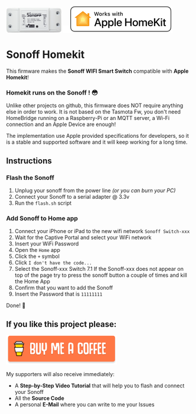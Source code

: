 <img src="images/sonoffonly.png" alt="Sonoff" width="150"/> <img src="images/transparent.png" alt="Sonoff" width="20"/><img src="/images/homekit-badge.svg" alt="Sonoff"/>

# Sonoff Homekit

This firmware makes the **Sonoff WIFI Smart Switch** compatible with **Apple Homekit**!

### Homekit runs on the Sonoff ! 😳

Unlike other projects on github, this firmware does NOT require anything else in order to work.
It is not based on the Tasmota Fw, you don't need HomeBridge running on a Raspberry-Pi or an MQTT server, a Wi-Fi connection and an Apple Device are enough!

The implementation use Apple provided specifications for developers, so it is a stable and supported software and it will keep working for a long time.

## Instructions

### Flash the Sonoff
 1) Unplug your sonoff from the power line _(or you can burn your PC)_
 2) Connect your Sonoff to a serial adapter @ 3.3v
 3) Run the `flash.sh` script 

### Add Sonoff to Home app
 1) Connect your iPhone or iPad to the new wifi network `Sonoff Switch-xxx`
 2) Wait for the Captive Portal and select your WiFi network
 3) Insert your WiFi Password
 4) Open the `Home` app
 5) Click the `+` symbol
 6) Click `I don't have the code...`
 7) Select the Sonoff-xxx Switch 
 7.1 If the Sonoff-xxx does not appear on top of the page try to press the sonoff button a couple of times and kill the Home App
 9) Confirm that you want to add the Sonoff
 10) Insert the Password that is `11111111`

Done! 🎉 

## If you like this project please:

<a href="https://www.buymeacoffee.com/gruppio" target="_blank"><img src="images/buymeacoffee.png" alt="Buy Me A Coffee" width="300" ></a>

My supporters will also receive immediately:

* A **Step-by-Step Video Tutorial** that will help you to flash and connect your Sonoff
* All the **Source Code**
* A personal **E-Mail** where you can write to me your Issues
